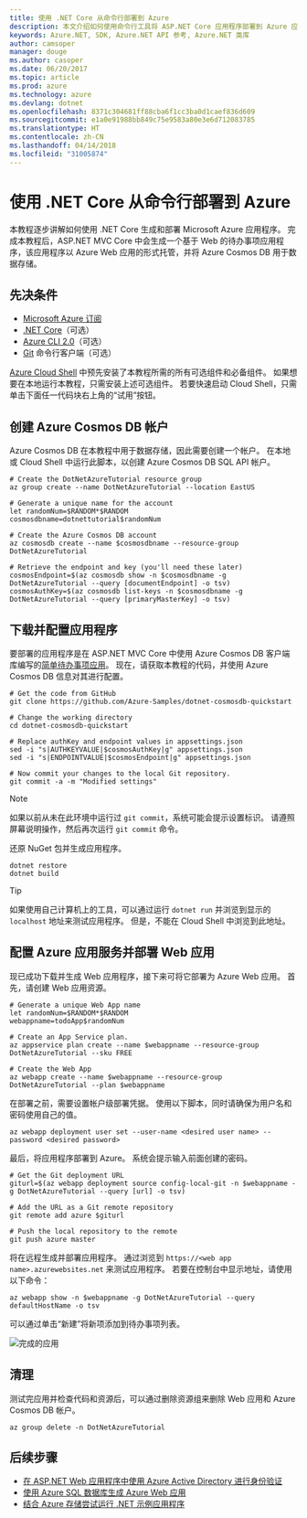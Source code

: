 ```yaml
---
title: 使用 .NET Core 从命令行部署到 Azure
description: 本文介绍如何使用命令行工具将 ASP.NET Core 应用程序部署到 Azure 应用服务。
keywords: Azure.NET, SDK, Azure.NET API 参考, Azure.NET 类库
author: camsoper
manager: douge
ms.author: casoper
ms.date: 06/20/2017
ms.topic: article
ms.prod: azure
ms.technology: azure
ms.devlang: dotnet
ms.openlocfilehash: 8371c304681ff88cba6f1cc3ba0d1caef836d609
ms.sourcegitcommit: e1a0e91988bb849c75e9583a80e3e6d712083785
ms.translationtype: HT
ms.contentlocale: zh-CN
ms.lasthandoff: 04/14/2018
ms.locfileid: "31005874"
---
```

# <a name="deploy-to-azure-from-the-command-line-with-net-core"></a>使用 .NET Core 从命令行部署到 Azure

本教程逐步讲解如何使用 .NET Core 生成和部署 Microsoft Azure 应用程序。  完成本教程后，ASP.NET MVC Core 中会生成一个基于 Web 的待办事项应用程序，该应用程序以 Azure Web 应用的形式托管，并将 Azure Cosmos DB 用于数据存储。

## <a name="prerequisites"></a>先决条件

* [Microsoft Azure 订阅](https://azure.microsoft.com/free/)
* [.NET Core](https://www.microsoft.com/net/download/core)（可选）
* [Azure CLI 2.0](/cli/azure/install-az-cli2)（可选）
* [Git](https://www.git-scm.com/) 命令行客户端（可选）

[Azure Cloud Shell](/azure/cloud-shell/) 中预先安装了本教程所需的所有可选组件和必备组件。  如果想要在本地运行本教程，只需安装上述可选组件。  若要快速启动 Cloud Shell，只需单击下面任一代码块右上角的“试用”按钮。

## <a name="create-an-azure-cosmos-db-account"></a>创建 Azure Cosmos DB 帐户

Azure Cosmos DB 在本教程中用于数据存储，因此需要创建一个帐户。  在本地或 Cloud Shell 中运行此脚本，以创建 Azure Cosmos DB SQL API 帐户。

```azurecli-interactive
# Create the DotNetAzureTutorial resource group
az group create --name DotNetAzureTutorial --location EastUS

# Generate a unique name for the account
let randomNum=$RANDOM*$RANDOM
cosmosdbname=dotnettutorial$randomNum

# Create the Azure Cosmos DB account
az cosmosdb create --name $cosmosdbname --resource-group DotNetAzureTutorial

# Retrieve the endpoint and key (you'll need these later)
cosmosEndpoint=$(az cosmosdb show -n $cosmosdbname -g DotNetAzureTutorial --query [documentEndpoint] -o tsv)
cosmosAuthKey=$(az cosmosdb list-keys -n $cosmosdbname -g DotNetAzureTutorial --query [primaryMasterKey] -o tsv)

```

## <a name="download-and-configure-the-application"></a>下载并配置应用程序

要部署的应用程序是在 ASP.NET MVC Core 中使用 Azure Cosmos DB 客户端库编写的[简单待办事项应用](https://github.com/Azure-Samples/dotnet-cosmosdb-quickstart/)。  现在，请获取本教程的代码，并使用 Azure Cosmos DB 信息对其进行配置。

```azurecli-interactive
# Get the code from GitHub
git clone https://github.com/Azure-Samples/dotnet-cosmosdb-quickstart

# Change the working directory
cd dotnet-cosmosdb-quickstart

# Replace authKey and endpoint values in appsettings.json
sed -i "s|AUTHKEYVALUE|$cosmosAuthKey|g" appsettings.json
sed -i "s|ENDPOINTVALUE|$cosmosEndpoint|g" appsettings.json

# Now commit your changes to the local Git repository.
git commit -a -m "Modified settings"

```

> [!NOTE]
> 如果以前从未在此环境中运行过 `git commit`，系统可能会提示设置标识。 请遵照屏幕说明操作，然后再次运行 `git commit` 命令。

还原 NuGet 包并生成应用程序。

```azurecli-interactive
dotnet restore
dotnet build
```

> [!TIP]
> 如果使用自己计算机上的工具，可以通过运行 `dotnet run` 并浏览到显示的 `localhost` 地址来测试应用程序。  但是，不能在 Cloud Shell 中浏览到此地址。  

## <a name="configure-azure-app-service-and-deploy-the-web-app"></a>配置 Azure 应用服务并部署 Web 应用

现已成功下载并生成 Web 应用程序，接下来可将它部署为 Azure Web 应用。  首先，请创建 Web 应用资源。

```azurecli-interactive
# Generate a unique Web App name
let randomNum=$RANDOM*$RANDOM
webappname=todoApp$randomNum

# Create an App Service plan.
az appservice plan create --name $webappname --resource-group DotNetAzureTutorial --sku FREE

# Create the Web App
az webapp create --name $webappname --resource-group DotNetAzureTutorial --plan $webappname

```

在部署之前，需要设置帐户级部署凭据。  使用以下脚本，同时请确保为用户名和密码使用自己的值。

```azurecli-interactive
az webapp deployment user set --user-name <desired user name> --password <desired password>
```

最后，将应用程序部署到 Azure。  系统会提示输入前面创建的密码。

```azurecli-interactive
# Get the Git deployment URL
giturl=$(az webapp deployment source config-local-git -n $webappname -g DotNetAzureTutorial --query [url] -o tsv)

# Add the URL as a Git remote repository
git remote add azure $giturl

# Push the local repository to the remote
git push azure master
```

将在远程生成并部署应用程序。  通过浏览到 `https://<web app name>.azurewebsites.net` 来测试应用程序。  若要在控制台中显示地址，请使用以下命令：

```azurecli-interactive
az webapp show -n $webappname -g DotNetAzureTutorial --query defaultHostName -o tsv
```

可以通过单击“新建”将新项添加到待办事项列表。

![完成的应用](./media/dotnet-quickstart/todo.png)

## <a name="clean-up"></a>清理

测试完应用并检查代码和资源后，可以通过删除资源组来删除 Web 应用和 Azure Cosmos DB 帐户。

```azurecli-interactive
az group delete -n DotNetAzureTutorial
```

## <a name="next-steps"></a>后续步骤

* [在 ASP.NET Web 应用程序中使用 Azure Active Directory 进行身份验证](/azure/active-directory/develop/active-directory-devquickstarts-webapp-dotnet)
* [使用 Azure SQL 数据库生成 Azure Web 应用](/azure/app-service-web/web-sites-dotnet-get-started)
* [结合 Azure 存储尝试运行 .NET 示例应用程序](/azure/storage/storage-samples-dotnet)


